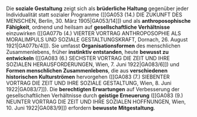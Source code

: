 
Die **soziale Gestaltung** zeigt sich als **brüderliche Haltung** gegenüber jeder Individualität statt sozialer Programme ([[GA053 (14.) DIE ZUKUNFT DES MENSCHEN, Berlin, 30. März 1905|GA053/14]]) und als **anthroposophische Fähigkeit**, ordnend und heilsam auf **gesellschaftliche Verhältnisse** einzuwirken ([[GA077b (4.) VIERTER VORTRAG ANTHROPOSOPHIE ALS MORALIMPULS UND SOZIALE GESTALTUNGSKRAFT, Dornach, 26. August 1921|GA077b/4]]). Sie umfasst **Organisationsformen** des menschlichen Zusammenlebens, früher **instinktiv entstanden**, heute **bewusst zu entwickeln** ([[GA083 (6.) SECHSTER VORTRAG DIE ZEIT UND IHRE SOZIALEN HERAUSFORDERUNGEN, Wien, 7. Juni 1922|GA083/6]]) und **Formen menschlichen Zusammenlebens**, die aus **verschiedenen historischen Kulturströmen** hervorgehen ([[GA083 (7.) SIEBENTER VORTRAG DIE ZEIT UND IHRE SOZIALE GESTALTUNG, Wien, 8. Juni 1922|GA083/7]]). Die **berechtigten Erwartungen** auf Verbesserung der gesellschaftlichen Verhältnisse durch **geistige Erneuerung** ([[GA083 (9.) NEUNTER VORTRAG DIE ZEIT UND IHRE SOZIALEN HOFFNUNGEN, Wien, 10. Juni 1922|GA083/9]]) erfordern **bewusste Mitgestaltung**.
